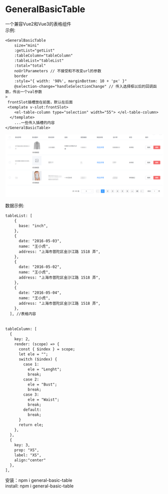 # GeneralBasicTable

一个兼容Vue2和Vue3的表格组件 <br/>
示例:

    <GeneralBasicTable
        size="mini"
        :getList="getList"
        :tableColumn="tableColumn"
        :tableList="tableList"
        :total="total"
        noUrlParameters // 不接受和不改变url的参数
        border
        :style="{ width: '98%', marginBottom: 10 + 'px' }"
        @selection-change="handleSelectionChange" // 传入选择框以后的回调函数，传出一个val参数
    >
     frontSlot插槽放在前面，默认在后面
     <template v-slot:frontSlot>
        <el-table-column type="selection" width="55"> </el-table-column>
      </template>
        ...一些传入插槽的内容
    </GeneralBasicTable>

![image](https://raw.githubusercontent.com/Alan1034/PicturesServer/main/PicGo_imgs/202108231121814.png?token=AICSKHTT6CTUIOLWOWTTICTBEMNFK)

数据示例:

    tableList: [
        {
          base: "inch",
        },
        {
          date: "2016-05-03",
          name: "王小虎",
          address: "上海市普陀区金沙江路 1518 弄",
        },
        {
          date: "2016-05-02",
          name: "王小虎",
          address: "上海市普陀区金沙江路 1518 弄",
        },
        {
          date: "2016-05-04",
          name: "王小虎",
          address: "上海市普陀区金沙江路 1518 弄",
        },
      ], //表格内容


    tableColumn: [
      {
        key: 2,
        render: (scope) => {
          const { $index } = scope;
          let ele = "";
          switch ($index) {
            case 1:
              ele = "Lenght";
              break;
            case 2:
              ele = "Bust";
              break;
            case 3:
              ele = "Waist";
              break;
            default:
              break;
          }
          return ele;
        },
      },
      {
        key: 3,
        prop: "XS",
        label: "XS",
        align:"center"
      },
    ],

安装：npm i general-basic-table<br/>
install: npm i general-basic-table
